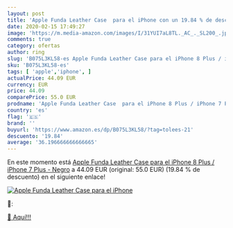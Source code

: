 ```yaml
---
layout: post
title: 'Apple Funda Leather Case  para el iPhone con un 19.84 % de descuento'
date: 2020-02-15 17:49:27
image: 'https://m.media-amazon.com/images/I/31YUI7aL8TL._AC_._SL200_.jpg'
comments: true
category: ofertas
author: ring
slug: 'B075L3KL58-es Apple Funda Leather Case para el iPhone 8 Plus / iPhone 7...'
sku: 'B075L3KL58-es'
tags: [ 'apple','iphone', ]
actualPrice: 44.09 EUR
currency: EUR
price: 44.09
comparePrice: 55.0 EUR
prodname: 'Apple Funda Leather Case  para el iPhone 8 Plus / iPhone 7 Plus  - Negro'
country: 'es'
flag: '🇪🇸'
brand: ''
buyurl: 'https://www.amazon.es/dp/B075L3KL58/?tag=tolees-21'
descuento: '19.84'
average: '36.196666666666665'
---
```


En este momento está [Apple Funda Leather Case  para el iPhone 8 Plus / iPhone 7 Plus  - Negro](https://www.amazon.es/dp/B075L3KL58/?tag=tolees-21) a 44.09 EUR (original: 55.0 EUR) (19.84 %  de descuento) en el siguiente enlace!

[![Apple Funda Leather Case  para el iPhone](https://m.media-amazon.com/images/I/31YUI7aL8TL._AC_._SL200_.jpg)](https://www.amazon.es/dp/B075L3KL58/?tag=tolees-21)

🔎:


[🛒 Aquí!!!](https://www.amazon.es/dp/B075L3KL58/?tag=tolees-21)
